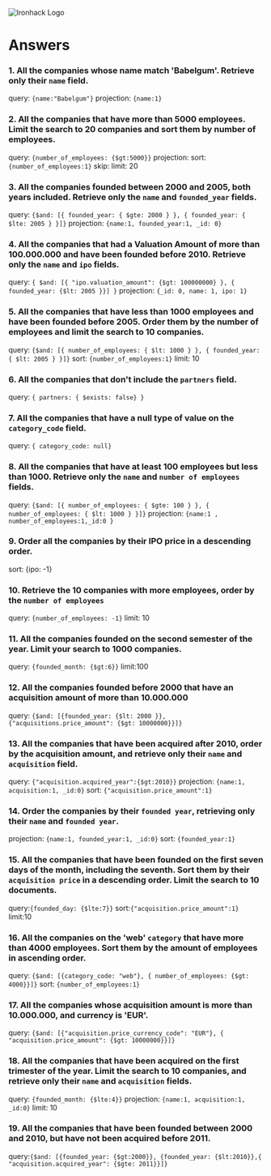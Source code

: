 ![Ironhack Logo](https://i.imgur.com/1QgrNNw.png)

# Answers

### 1. All the companies whose name match 'Babelgum'. Retrieve only their `name` field.

<!-- Your Code Goes Here -->

query: `{name:"Babelgum"}`
projection: `{name:1}`

### 2. All the companies that have more than 5000 employees. Limit the search to 20 companies and sort them by **number of employees**.

<!-- Your Code Goes Here -->

query: `{number_of_employees: {$gt:5000}}`
projection:
sort: `{number_of_employees:1}`
skip:
limit: 20

### 3. All the companies founded between 2000 and 2005, both years included. Retrieve only the `name` and `founded_year` fields.

<!-- Your Code Goes Here -->

query: `{$and: [{ founded_year: { $gte: 2000 } }, { founded_year: { $lte: 2005 } }]}`
projection: `{name:1, founded_year:1, _id: 0}`

### 4. All the companies that had a Valuation Amount of more than 100.000.000 and have been founded before 2010. Retrieve only the `name` and `ipo` fields.

<!-- Your Code Goes Here -->

query: `{ $and: [{ "ipo.valuation_amount": {$gt: 100000000} }, { founded_year: {$lt: 2005 }}] }`
projection: `{_id: 0, name: 1, ipo: 1}`

### 5. All the companies that have less than 1000 employees and have been founded before 2005. Order them by the number of employees and limit the search to 10 companies.

<!-- Your Code Goes Here -->

query: `{$and: [{ number_of_employees: { $lt: 1000 } }, { founded_year: { $lt: 2005 } }]}`
sort: `{number_of_employees:1}`
limit: 10

### 6. All the companies that don't include the `partners` field.

<!-- Your Code Goes Here -->

query: `{ partners: { $exists: false} }`

### 7. All the companies that have a null type of value on the `category_code` field.

<!-- Your Code Goes Here -->

query: `{ category_code: null}`

### 8. All the companies that have at least 100 employees but less than 1000. Retrieve only the `name` and `number of employees` fields.

<!-- Your Code Goes Here -->

query: `{$and: [{ number_of_employees: { $gte: 100 } }, { number_of_employees: { $lt: 1000 } }]}`
projection: `{name:1 , number_of_employees:1,_id:0 }`

### 9. Order all the companies by their IPO price in a descending order.

<!-- Your Code Goes Here -->

sort: {ipo: -1}

### 10. Retrieve the 10 companies with more employees, order by the `number of employees`

<!-- Your Code Goes Here -->

query: `{number_of_employees: -1}`
limit: 10

### 11. All the companies founded on the second semester of the year. Limit your search to 1000 companies.

<!-- Your Code Goes Here -->

query: `{founded_month: {$gt:6}}`
limit:100

<!-- ### 12. All the companies that have been 'deadpooled' after the third year. -->

<!-- Your Code Goes Here -->

### 12. All the companies founded before 2000 that have an acquisition amount of more than 10.000.000

<!-- Your Code Goes Here -->

query: `{$and: [{founded_year: {$lt: 2000 }}, {"acquisitions.price_amount": {$gt: 10000000}}]}`

### 13. All the companies that have been acquired after 2010, order by the acquisition amount, and retrieve only their `name` and `acquisition` field.

<!-- Your Code Goes Here -->

query: `{"acquisition.acquired_year":{$gt:2010}}`
projection: `{name:1, acquisition:1, _id:0}`
sort: `{"acquisition.price_amount":1}`

### 14. Order the companies by their `founded year`, retrieving only their `name` and `founded year`.

<!-- Your Code Goes Here -->

projection: `{name:1, founded_year:1, _id:0}`
sort: `{founded_year:1}`

### 15. All the companies that have been founded on the first seven days of the month, including the seventh. Sort them by their `acquisition price` in a descending order. Limit the search to 10 documents.

<!-- Your Code Goes Here -->

query:`{founded_day: {$lte:7}}`
sort:`{"acquisition.price_amount":1}`
limit:10

### 16. All the companies on the 'web' `category` that have more than 4000 employees. Sort them by the amount of employees in ascending order.

<!-- Your Code Goes Here -->

query: `{$and: [{category_code: "web"}, { number_of_employees: {$gt: 4000}}]}`
sort: `{number_of_employees:1}`

### 17. All the companies whose acquisition amount is more than 10.000.000, and currency is 'EUR'.

query: `{$and: [{"acquisition.price_currency_code": "EUR"}, { "acquisition.price_amount": {$gt: 10000000}}]}`

<!-- Your Code Goes Here -->

### 18. All the companies that have been acquired on the first trimester of the year. Limit the search to 10 companies, and retrieve only their `name` and `acquisition` fields.

query: `{founded_month: {$lte:4}}`
projection: `{name:1, acquisition:1, _id:0}`
limit: 10

<!-- Your Code Goes Here -->

### 19. All the companies that have been founded between 2000 and 2010, but have not been acquired before 2011.

query:`{$and: [{founded_year: {$gt:2000}}, {founded_year: {$lt:2010}},{ "acquisition.acquired_year": {$gte: 2011}}]}`

<!-- Your Code Goes Here -->

